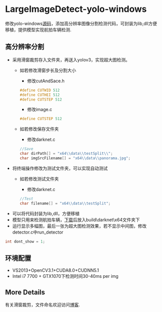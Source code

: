 LargeImageDetect-yolo-windows
===============
修改yolo-windows[源码](https://github.com/AlexeyAB/darknet)，添加高分辨率图像分割检测代码，可封装为lib,dll方便移植，提供模型实现航拍车辆检测.

高分辨率分割
--------
* 采用滑窗裁剪存入文件夹，再送入yolov3，实现超大图检测。
	* 如若修改滑窗步长及分割大小
		* 修改cutAndSace.h

		```C++
		#define CUTWID 512
		#define CUTHEI 512
		#define CUTSTEP 512
		```
		* 修改image.c
		```C++
		#define CUTSTEP 512
		```	
	* 如若修改保存文件夹
		* 修改darknet.c

		```C++
		//Save
		char dirPath[] = "x64\\data\\testSplit\\";
		char imgSrcFilename[] = "x64\\data\\panorama.jpg";
		```		
* 将终端操作修改为测试文件夹，可以实现自动测试
	* 如若修改测试文件夹
		* 修改darknet.c
		
		```C++
		//Test
		char filename[] = "x64\\data\\testSplit";
		```
* 可以将代码封装为lib,dll，方便移植
* 模型只用来检测航拍车辆，[下载](https://pan.baidu.com/s/1VoOpBiWfq2DWsn7kMTZZiw)后放入build\darknet\x64文件夹下
* 运行显示多幅图，最后一张为超大图检测效果，若不显示中间图，修改detector.c中run_detector

```C++
int dont_show = 1;
```


环境配置
--------
* VS2013+OpenCV3.1+CUDA8.0+CUDNN5.1
* Intel i7 7700 + GTX1070下检测时间30-40ms per img

More Details
-------------
有关滑窗裁剪，文件命名欢迎访问[博客](https://www.cnblogs.com/qinguoyi/p/9983858.html).
